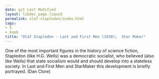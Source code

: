 ```yaml
---
date: git Last Modified
layout: libdoc_page.liquid
permalink: olaf-stapledon/index.html
tags:
- S
- book
title: "Olaf Stapledon - Last and First Men (1930);  Star Maker"
---
```


One of the most important figures in the history of science fiction, Stapledon (like H.G. Wells) was a democratic socialist, who believed (also like Wells) that state socialism would and should develop into a stateless society. In Last and First Men and StarMaker this development is briefly portrayed. (Dan Clore)